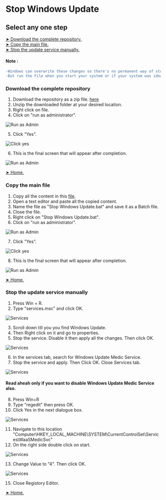 # Stop Windows Update
## Select any one step

[➤ Download the complete repository.](#download-the-complete-repository)<br />
[➤ Copy the main file.](#Copy-the-main-file)<br />
[➤ Stop the update service manually.](#Stop-the-update-service-manually)
#### Note : 
```diff
-Windows can overwrite these changes so there's no permanent way of stopping updates. 
-But run the File when you start your system or if your system was ideal for sometime.
```

### Download the complete repository

1. Download the repository as a zip file. [here](https://minhaskamal.github.io/DownGit/#/home?url=https://github.com/AshleyTuscano/Stop-Windows-Update/blob/main/Stop%20WIndows%20Update.bat)
2. Unzip the downloaded folder at your desired location.
3. Right click on file.
4. Click on "run as administrator".

![Run as Admin](https://github.com/AshleyTuscano/Stop-Windows-Update/blob/main/images/run%20as%20admin.jpg)

5. Click "Yes".

![Click yes](https://github.com/AshleyTuscano/Stop-Windows-Update/blob/main/images/click%20yes.png)

6. This is the final screen that will appear after completion.

![Run as Admin](https://github.com/AshleyTuscano/Stop-Windows-Update/blob/main/images/final.jpg)

[➤ Home.](#Stop-Windows-Update)

### Copy the main file

1. Copy all the content in this [file](https://github.com/AshleyTuscano/Stop-Windows-Update/blob/main/Stop%20WIndows%20Update.bat).
2. Open a text editor and paste all the copied content.
3. Name the file as "Stop Windows Update.bat" and save it as a Batch file.
4. Close the file.
5. Right click on "Stop Windows Update.bat".
6. Click on "run as administrator".

![Run as Admin](https://github.com/AshleyTuscano/Stop-Windows-Update/blob/main/images/Click%20On%20Run%20as%20Admin.jpg)

7. Click "Yes".

![Click yes](https://github.com/AshleyTuscano/Stop-Windows-Update/blob/main/images/click%20yes.png)

8. This is the final screen that will appear after completion.

![Run as Admin](https://github.com/AshleyTuscano/Stop-Windows-Update/blob/main/images/final.jpg)

[➤ Home.](#Stop-Windows-Update)

### Stop the update service manually

1. Press Win + R.
2. Type "services.msc" and click OK.

![Services](https://github.com/AshleyTuscano/Stop-Windows-Update/blob/main/images/win%2BR-services.jpg)

3. Scroll down till you you find Windows Update.
4. Then Right click on it and go to properties.
5. Stop the service. Disable it then apply all the changes. Then click OK.

![Services](https://github.com/AshleyTuscano/Stop-Windows-Update/blob/main/images/servicer%20properties.PNG)

6. In the services tab, search for Windows Update Medic Service.
7. Stop the service and apply. Then Click OK. Close Services tab.

![Services](https://github.com/AshleyTuscano/Stop-Windows-Update/blob/main/images/medic%20service%20properties.png)

#### Read aheah only if you want to disable Windows Update Medic Service also.

8. Press Win+R
9. Type "regedit" then press OK.
10. Click Yes in the next dialogue box.

![Services](https://github.com/AshleyTuscano/Stop-Windows-Update/blob/main/images/medic%20service%20properties.png)

11. Navigate to this location "Computer\HKEY_LOCAL_MACHINE\SYSTEM\CurrentControlSet\Services\WaaSMedicSvc"
12. On the right side double click on start.

![Services](https://github.com/AshleyTuscano/Stop-Windows-Update/blob/main/images/medic%20service%20.png)

13. Change Value to "4". Then click OK.

![Services](https://github.com/AshleyTuscano/Stop-Windows-Update/blob/main/images/change%20value.png)

15. Close Registory Editor.










[➤ Home.](#Stop-Windows-Update)
